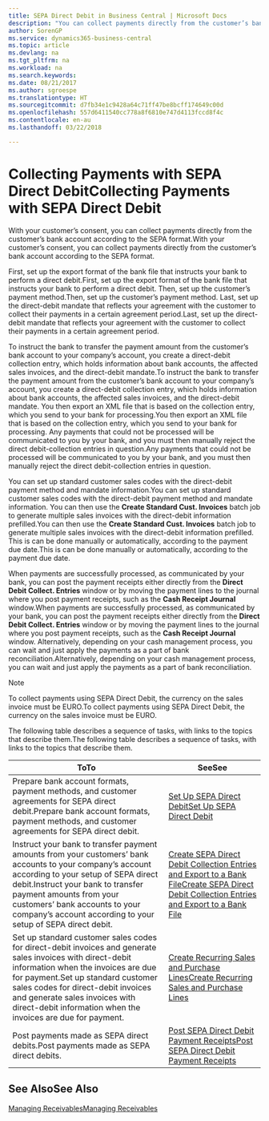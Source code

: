 ```yaml
---
title: SEPA Direct Debit in Business Central | Microsoft Docs
description: "You can collect payments directly from the customer’s bank account according to the SEPA format."
author: SorenGP
ms.service: dynamics365-business-central
ms.topic: article
ms.devlang: na
ms.tgt_pltfrm: na
ms.workload: na
ms.search.keywords: 
ms.date: 08/21/2017
ms.author: sgroespe
ms.translationtype: HT
ms.sourcegitcommit: d7fb34e1c9428a64c71ff47be8bcff174649c00d
ms.openlocfilehash: 557d6411540cc778a8f6810e747d4113fccd8f4c
ms.contentlocale: en-au
ms.lasthandoff: 03/22/2018

---
```

# <a name="collecting-payments-with-sepa-direct-debit"></a><span data-ttu-id="7f3e4-103">Collecting Payments with SEPA Direct Debit</span><span class="sxs-lookup"><span data-stu-id="7f3e4-103">Collecting Payments with SEPA Direct Debit</span></span>
<span data-ttu-id="7f3e4-104">With your customer’s consent, you can collect payments directly from the customer’s bank account according to the SEPA format.</span><span class="sxs-lookup"><span data-stu-id="7f3e4-104">With your customer’s consent, you can collect payments directly from the customer’s bank account according to the SEPA format.</span></span>  

 <span data-ttu-id="7f3e4-105">First, set up the export format of the bank file that instructs your bank to perform a direct debit.</span><span class="sxs-lookup"><span data-stu-id="7f3e4-105">First, set up the export format of the bank file that instructs your bank to perform a direct debit.</span></span> <span data-ttu-id="7f3e4-106">Then, set up the customer’s payment method.</span><span class="sxs-lookup"><span data-stu-id="7f3e4-106">Then, set up the customer’s payment method.</span></span> <span data-ttu-id="7f3e4-107">Last, set up the direct-debit mandate that reflects your agreement with the customer to collect their payments in a certain agreement period.</span><span class="sxs-lookup"><span data-stu-id="7f3e4-107">Last, set up the direct-debit mandate that reflects your agreement with the customer to collect their payments in a certain agreement period.</span></span>  

 <span data-ttu-id="7f3e4-108">To instruct the bank to transfer the payment amount from the customer’s bank account to your company’s account, you create a direct-debit collection entry, which holds information about bank accounts, the affected sales invoices, and the direct-debit mandate.</span><span class="sxs-lookup"><span data-stu-id="7f3e4-108">To instruct the bank to transfer the payment amount from the customer’s bank account to your company’s account, you create a direct-debit collection entry, which holds information about bank accounts, the affected sales invoices, and the direct-debit mandate.</span></span> <span data-ttu-id="7f3e4-109">You then export an XML file that is based on the collection entry, which you send to your bank for processing.</span><span class="sxs-lookup"><span data-stu-id="7f3e4-109">You then export an XML file that is based on the collection entry, which you send to your bank for processing.</span></span> <span data-ttu-id="7f3e4-110">Any payments that could not be processed will be communicated to you by your bank, and you must then manually reject the direct debit-collection entries in question.</span><span class="sxs-lookup"><span data-stu-id="7f3e4-110">Any payments that could not be processed will be communicated to you by your bank, and you must then manually reject the direct debit-collection entries in question.</span></span>  

 <span data-ttu-id="7f3e4-111">You can set up standard customer sales codes with the direct-debit payment method and mandate information.</span><span class="sxs-lookup"><span data-stu-id="7f3e4-111">You can set up standard customer sales codes with the direct-debit payment method and mandate information.</span></span> <span data-ttu-id="7f3e4-112">You can then use the **Create Standard Cust. Invoices** batch job to generate multiple sales invoices with the direct-debit information prefilled.</span><span class="sxs-lookup"><span data-stu-id="7f3e4-112">You can then use the **Create Standard Cust. Invoices** batch job to generate multiple sales invoices with the direct-debit information prefilled.</span></span> <span data-ttu-id="7f3e4-113">This is can be done manually or automatically, according to the payment due date.</span><span class="sxs-lookup"><span data-stu-id="7f3e4-113">This is can be done manually or automatically, according to the payment due date.</span></span>  

 <span data-ttu-id="7f3e4-114">When payments are successfully processed, as communicated by your bank, you can post the payment receipts either directly from the **Direct Debit Collect. Entries** window or by moving the payment lines to the journal where you post payment receipts, such as the **Cash Receipt Journal** window.</span><span class="sxs-lookup"><span data-stu-id="7f3e4-114">When payments are successfully processed, as communicated by your bank, you can post the payment receipts either directly from the **Direct Debit Collect. Entries** window or by moving the payment lines to the journal where you post payment receipts, such as the **Cash Receipt Journal** window.</span></span> <span data-ttu-id="7f3e4-115">Alternatively, depending on your cash management process, you can wait and just apply the payments as a part of bank reconciliation.</span><span class="sxs-lookup"><span data-stu-id="7f3e4-115">Alternatively, depending on your cash management process, you can wait and just apply the payments as a part of bank reconciliation.</span></span>  

> [!NOTE]  
>  <span data-ttu-id="7f3e4-116">To collect payments using SEPA Direct Debit, the currency on the sales invoice must be EURO.</span><span class="sxs-lookup"><span data-stu-id="7f3e4-116">To collect payments using SEPA Direct Debit, the currency on the sales invoice must be EURO.</span></span>  

 <span data-ttu-id="7f3e4-117">The following table describes a sequence of tasks, with links to the topics that describe them.</span><span class="sxs-lookup"><span data-stu-id="7f3e4-117">The following table describes a sequence of tasks, with links to the topics that describe them.</span></span>   

|<span data-ttu-id="7f3e4-118">**To**</span><span class="sxs-lookup"><span data-stu-id="7f3e4-118">**To**</span></span>|<span data-ttu-id="7f3e4-119">**See**</span><span class="sxs-lookup"><span data-stu-id="7f3e4-119">**See**</span></span>|  
|------------|-------------|  
|<span data-ttu-id="7f3e4-120">Prepare bank account formats, payment methods, and customer agreements for SEPA direct debit.</span><span class="sxs-lookup"><span data-stu-id="7f3e4-120">Prepare bank account formats, payment methods, and customer agreements for SEPA direct debit.</span></span>|[<span data-ttu-id="7f3e4-121">Set Up SEPA Direct Debit</span><span class="sxs-lookup"><span data-stu-id="7f3e4-121">Set Up SEPA Direct Debit</span></span>](finance-how-to-set-up-sepa-direct-debit.md)|  
|<span data-ttu-id="7f3e4-122">Instruct your bank to transfer payment amounts from your customers’ bank accounts to your company’s account according to your setup of SEPA direct debit.</span><span class="sxs-lookup"><span data-stu-id="7f3e4-122">Instruct your bank to transfer payment amounts from your customers’ bank accounts to your company’s account according to your setup of SEPA direct debit.</span></span>|[<span data-ttu-id="7f3e4-123">Create SEPA Direct Debit Collection Entries and Export to a Bank File</span><span class="sxs-lookup"><span data-stu-id="7f3e4-123">Create SEPA Direct Debit Collection Entries and Export to a Bank File</span></span>](finance-how-create-sepa-direct-debit-collection-entries-export-bank-file.md)|  
|<span data-ttu-id="7f3e4-124">Set up standard customer sales codes for direct-debit invoices and generate sales invoices with direct-debit information when the invoices are due for payment.</span><span class="sxs-lookup"><span data-stu-id="7f3e4-124">Set up standard customer sales codes for direct-debit invoices and generate sales invoices with direct-debit information when the invoices are due for payment.</span></span>|[<span data-ttu-id="7f3e4-125">Create Recurring Sales and Purchase Lines</span><span class="sxs-lookup"><span data-stu-id="7f3e4-125">Create Recurring Sales and Purchase Lines</span></span>](sales-how-work-standard-lines.md)|  
|<span data-ttu-id="7f3e4-126">Post payments made as SEPA direct debits.</span><span class="sxs-lookup"><span data-stu-id="7f3e4-126">Post payments made as SEPA direct debits.</span></span>|[<span data-ttu-id="7f3e4-127">Post SEPA Direct Debit Payment Receipts</span><span class="sxs-lookup"><span data-stu-id="7f3e4-127">Post SEPA Direct Debit Payment Receipts</span></span>](finance-how-to-post-sepa-direct-debit-payment-receipts.md)|  

## <a name="see-also"></a><span data-ttu-id="7f3e4-128">See Also</span><span class="sxs-lookup"><span data-stu-id="7f3e4-128">See Also</span></span>  
[<span data-ttu-id="7f3e4-129">Managing Receivables</span><span class="sxs-lookup"><span data-stu-id="7f3e4-129">Managing Receivables</span></span>](receivables-manage-receivables.md)

